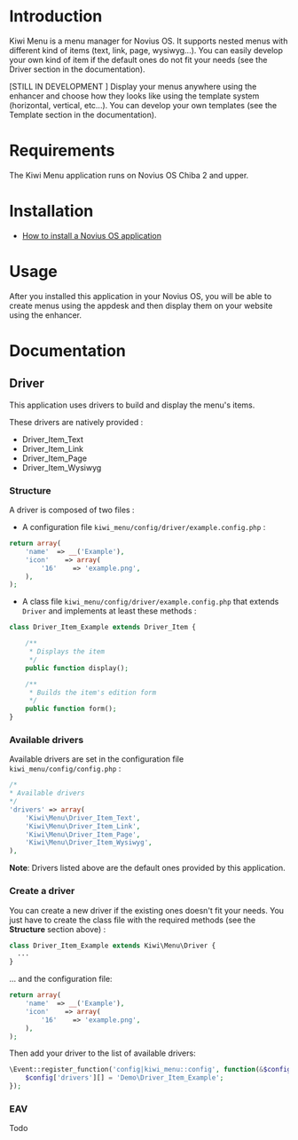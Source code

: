 # Introduction

Kiwi Menu is a menu manager for Novius OS. It supports nested menus with different kind of items (text, link, page, wysiwyg...). You can easily develop your own kind of item if the default ones do not fit your needs (see the Driver section in the documentation).

[STILL IN DEVELOPMENT ] Display your menus anywhere using the enhancer and choose how they looks like using the template system (horizontal, vertical, etc...). You can develop your own templates (see the Template section in the documentation).

# Requirements

The Kiwi Menu application runs on Novius OS Chiba 2 and upper.

# Installation

* [How to install a Novius OS application](http://community.novius-os.org/how-to-install-a-nos-app.html)

# Usage

After you installed this application in your Novius OS, you will be able to create menus using the appdesk and then display them on your website using the enhancer.

# Documentation

## Driver

This application uses drivers to build and display the menu's items.

These drivers are natively provided :
* Driver_Item_Text
* Driver_Item_Link
* Driver_Item_Page
* Driver_Item_Wysiwyg

### Structure

A driver is composed of two files :

* A configuration file `kiwi_menu/config/driver/example.config.php` :

```php
return array(
    'name'	=> __('Example'),
    'icon'    => array(
        '16'    => 'example.png',
    ),
);
```

* A class file `kiwi_menu/config/driver/example.config.php` that extends `Driver` and implements at least these methods :

```php
class Driver_Item_Example extends Driver_Item {

    /**
     * Displays the item
     */
    public function display();

    /**
     * Builds the item's edition form
     */
    public function form();
}
```

### Available drivers

Available drivers are set in the configuration file `kiwi_menu/config/config.php` :

```php
/*
* Available drivers
*/
'drivers' => array(
	'Kiwi\Menu\Driver_Item_Text',
	'Kiwi\Menu\Driver_Item_Link',
	'Kiwi\Menu\Driver_Item_Page',
	'Kiwi\Menu\Driver_Item_Wysiwyg',
),
```

**Note**: Drivers listed above are the default ones provided by this application.

### Create a driver

You can create a new driver if the existing ones doesn't fit your needs. You just have to create the class file with the required methods (see the **Structure** section above) :

```php
class Driver_Item_Example extends Kiwi\Menu\Driver {
  ...
}
```

... and the configuration file:

```php
return array(
    'name'	=> __('Example'),
    'icon'    => array(
        '16'    => 'example.png',
    ),
);
```

Then add your driver to the list of available drivers:

```php
\Event::register_function('config|kiwi_menu::config', function(&$config) {
    $config['drivers'][] = 'Demo\Driver_Item_Example';
});
```

### EAV

Todo

